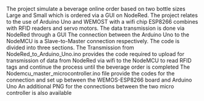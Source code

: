 The project simulate a beverage online order based on two bottle sizes Large and Small which is ordered via a GUI on NodeRed.
The project relates to the use of Arduino Uno and WEMOST with a wifi chip ESP8266 combines with RFID readers and servo motors.
The data transmission is done via NodeRed through a GUI
The connection between the Arduino Uno to the NodeMCU is a Slave-to-Master connection respectively.
The code is divided into three sections.
The Transmission from NodeRed_to_Arduino_Uno.ino provides the code required to upload for transmission of data from NodeRed via wifi to the NodeMCU to read RFID tags and continue the process until the beverage order is completed
The Nodemcu_master_microcontroller.ino file provide the codes for the connection and set up between the WEMOS-ESP8266 board and Arduino Uno
An additional PNG for the connections between the two micro controller is also available
